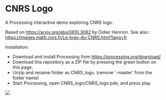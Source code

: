 # CNRS Logo

A Processing interactive demo exploring CNRS logo.

Based on https://arxiv.org/abs/0810.3082 by Didier Henrion.
See also : https://images.math.cnrs.fr/Le-logo-du-CNRS.html?lang=fr

Installation: 
* Download and install Processing from https://processing.org/download/
* Download this repository as a ZIP file by pressing the green button on this page.
* Unzip and rename folder as CNRS_logo. (remove '-master' from the folder name)
* Start Processing, open CNRS_logo/CNRS_logo.pde, and press play.

[![](https://github.com/mutterer/cnrsLogo/raw/master/Screen%20Shot%202019-10-20%20at%2001.22.02.png)](https://github.com/mutterer/cnrsLogo/raw/master/Screen%20Shot%202019-10-20%20at%2001.22.02.png)
